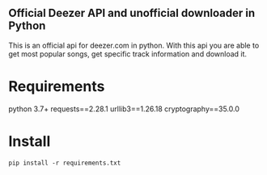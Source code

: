 ## Official Deezer API and unofficial downloader in Python

This is an official api for deezer.com in python. With this api you are able to get most popular songs, get specific track information and download it. 

# Requirements

python 3.7+
requests==2.28.1
urllib3==1.26.18
cryptography==35.0.0

# Install

```
pip install -r requirements.txt
```





